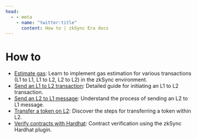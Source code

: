 ```yaml
---
head:
  - - meta
    - name: "twitter:title"
      content: How to | zkSync Era docs
---
```


# How to

- [Estimate gas](./estimate-gas.md): Learn to implement gas estimation for various transactions (L1 to L1, L1 to L2, L2 to L2) in the zkSync environment.
- [Send an L1 to L2 transaction](./send-transaction-l1-l2.md): Detailed guide for initiating an L1 to L2 transaction.
- [Send an L2 to L1 message](./send-message-l2-l1.md): Understand the process of sending an L2 to L1 message.
- [Transfer a token on L2](./transfer-token-l2.md): Discover the steps for transferring a token within L2.
- [Verify contracts with Hardhat](./verify-contracts.md): Contract verification using the zkSync Hardhat plugin.
